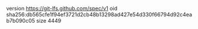 version https://git-lfs.github.com/spec/v1
oid sha256:db565cfe1f94ef3721d2cb48b13298ad427e54d330f66794d92c4eab7b090c05
size 4449
